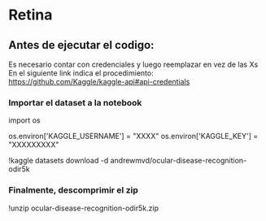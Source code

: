 # Retina

## Antes de ejecutar el codigo:

Es necesario contar con credenciales y luego reemplazar en vez de las Xs
En el siguiente link indica el procedimiento:
https://github.com/Kaggle/kaggle-api#api-credentials


### Importar el dataset a la notebook

import os

os.environ['KAGGLE_USERNAME'] = "XXXX"
os.environ['KAGGLE_KEY'] = "XXXXXXXXX"

!kaggle datasets download -d andrewmvd/ocular-disease-recognition-odir5k

### Finalmente, descomprimir el zip

!unzip ocular-disease-recognition-odir5k.zip
